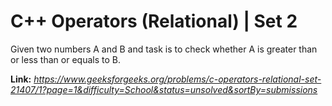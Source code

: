 # C++ Operators (Relational) | Set 2
Given two numbers A and B and task is to check whether A is greater than or less than or equals to B.

**Link:** _https://www.geeksforgeeks.org/problems/c-operators-relational-set-21407/1?page=1&difficulty=School&status=unsolved&sortBy=submissions_
